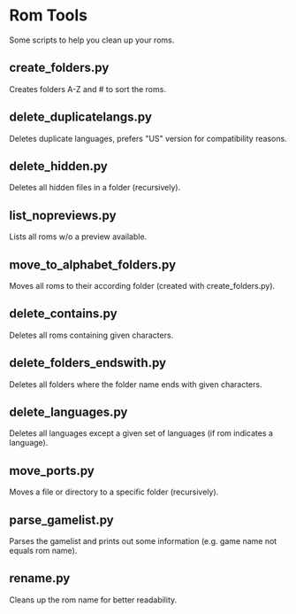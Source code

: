 # Rom Tools

Some scripts to help you clean up your roms.

## create_folders.py

Creates folders A-Z and # to sort the roms.

## delete_duplicatelangs.py

Deletes duplicate languages, prefers "US" version for compatibility reasons.

## delete_hidden.py

Deletes all hidden files in a folder (recursively).

## list_nopreviews.py

Lists all roms w/o a preview available.

## move_to_alphabet_folders.py

Moves all roms to their according folder (created with create_folders.py).

## delete_contains.py

Deletes all roms containing given characters.

## delete_folders_endswith.py

Deletes all folders where the folder name ends with given characters.

## delete_languages.py

Deletes all languages except a given set of languages (if rom indicates a language).

## move_ports.py

Moves a file or directory to a specific folder (recursively).

## parse_gamelist.py

Parses the gamelist and prints out some information (e.g. game name not equals rom name).

## rename.py

Cleans up the rom name for better readability.
